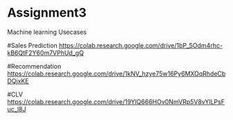 # Assignment3
Machine learning Usecases

#Sales Prediction
https://colab.research.google.com/drive/1bP_5Odm4rhc-kB6QtF2Y60m7VPhUd_gQ

#Recommendation
https://colab.research.google.com/drive/1kNV_hzye75w16Py6MXOqRhdeCbDQjxKE

#CLV
https://colab.research.google.com/drive/19YlQ666HOv0NmVRp5V8vYlLPsFuc_l8J

